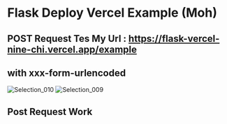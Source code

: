 # Flask Deploy Vercel Example (Moh)

## POST Request Tes My Url : https://flask-vercel-nine-chi.vercel.app/example
## with xxx-form-urlencoded
![Selection_010](https://user-images.githubusercontent.com/52072811/219821978-10041ea8-dc72-4a67-bd9e-a903e45e6e9a.png)
![Selection_009](https://user-images.githubusercontent.com/52072811/219821988-f7a1db49-ef49-4011-bae8-efe7dbec2a7c.png)


## Post Request Work
